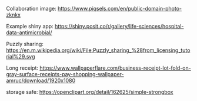 Collaboration image: https://www.piqsels.com/en/public-domain-photo-zknkx

Example shiny app: https://shiny.posit.co/r/gallery/life-sciences/hospital-data-antimicrobial/


Puzzly sharing: https://en.m.wikipedia.org/wiki/File:Puzzly_sharing_%28from_licensing_tutorial%29.svg

Long receipt: https://www.wallpaperflare.com/business-receipt-lot-fold-on-gray-surface-receipts-pay-shopping-wallpaper-amruc/download/1920x1080

storage safe: https://openclipart.org/detail/162625/simple-strongbox

